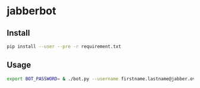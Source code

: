 # jabberbot

## Install

``` bash
pip install --user --pre -r requirement.txt
```

## Usage

``` bash
export BOT_PASSWORD= & ./bot.py --username firstname.lastname@jabber.ovh.net --room room@conference.jabber.ovh.net --nick boulanger --highlight firstname.lastname
```